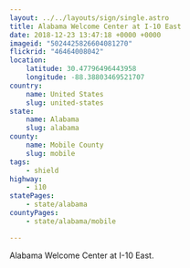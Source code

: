 ```yaml
---
layout: ../../layouts/sign/single.astro
title: Alabama Welcome Center at I-10 East
date: 2018-12-23 13:47:18 +0000 +0000
imageid: "5024425826604081270"
flickrid: "46464008042"
location:
    latitude: 30.47796496443958
    longitude: -88.38803469521707
country:
    name: United States
    slug: united-states
state:
    name: Alabama
    slug: alabama
county:
    name: Mobile County
    slug: mobile
tags:
    - shield
highway:
    - i10
statePages:
    - state/alabama
countyPages:
    - state/alabama/mobile

---
```

Alabama Welcome Center at I-10 East.